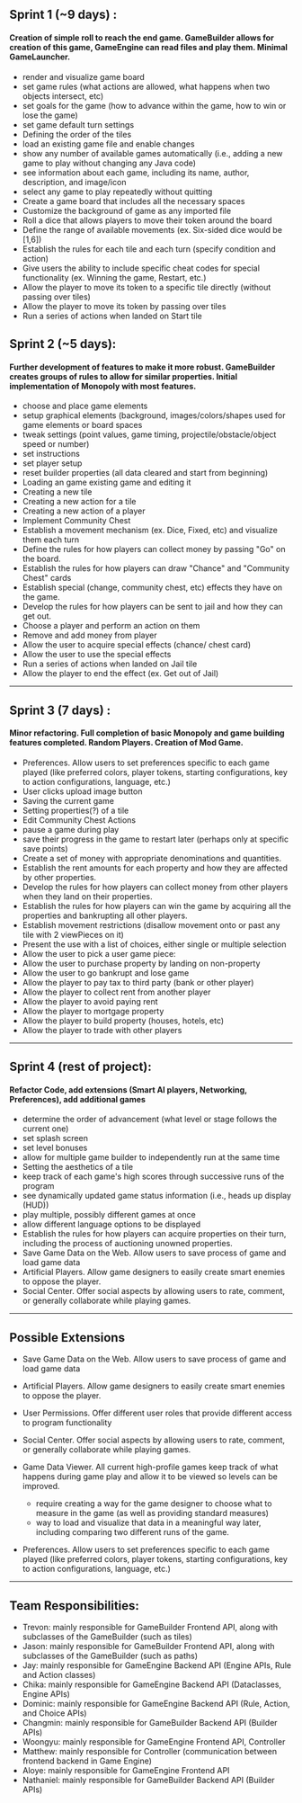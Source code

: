 ## Sprint 1 (~9 days) :
#### Creation of simple roll to reach the end game. GameBuilder allows for creation of this game, GameEngine can read files and play them. Minimal GameLauncher.

- render and visualize game board
- set game rules (what actions are allowed, what happens when two objects intersect, etc)
- set goals for the game (how to advance within the game, how to win or lose the game)
- set game default turn settings 
- Defining the order of the tiles
- load an existing game file and enable changes
- show any number of available games automatically (i.e., adding a new game to play without changing any Java code)
- see information about each game, including its name, author, description, and image/icon
- select any game to play repeatedly without quitting
- Create a game board that includes all the necessary spaces
- Customize the background of game as any imported file
- Roll a dice that allows players to move their token around the board
- Define the range of available movements (ex. Six-sided dice would be \[1,6])
- Establish the rules for each tile and each turn (specify condition and action)
- Give users the ability to include specific cheat codes for special functionality (ex. Winning the game, Restart, etc.)
- Allow the player to move its token to a specific tile directly (without passing over tiles)
- Allow the player to move its token by passing over tiles
- Run a series of actions when landed on Start tile


## Sprint 2 (~5 days):
#### Further development of features to make it more robust. GameBuilder creates groups of rules to allow for similar properties. Initial implementation of Monopoly with most features.

- choose and place game elements
- setup graphical elements (background, images/colors/shapes used for game elements or board spaces
- tweak settings (point values, game timing, projectile/obstacle/object speed or number)
- set instructions
- set player setup
- reset builder properties (all data cleared and start from beginning)
- Loading an game existing game and editing it
- Creating a new tile
- Creating a new action for a tile
- Creating a new action of a player
- Implement Community Chest
- Establish a movement mechanism (ex. Dice, Fixed, etc) and visualize them each turn
- Define the rules for how players can collect money by passing "Go" on the board.
- Establish the rules for how players can draw "Chance" and "Community Chest" cards
- Establish special (change, community chest, etc) effects they have on the game.
- Develop the rules for how players can be sent to jail and how they can get out.
- Choose a player and perform an action on them
- Remove and add money from player
- Allow the user to acquire special effects (chance/ chest card)
- Allow the user to use the special effects
- Run a series of actions when landed on Jail tile
- Allow the player to end the effect (ex. Get out of Jail)

****


## Sprint 3 (7 days) :
#### Minor refactoring. Full completion of basic Monopoly and game building features completed. Random Players. Creation of Mod Game.

- Preferences. Allow users to set preferences specific to each game played (like preferred colors, player tokens, starting configurations, key to action configurations, language, etc.)
- User clicks upload image button 
- Saving the current game
- Setting properties(?) of a tile
- Edit Community Chest Actions
- pause a game during play
- save their progress in the game to restart later (perhaps only at specific save points)
- Create a set of money with appropriate denominations and quantities.
- Establish the rent amounts for each property and how they are affected by other properties.
- Develop the rules for how players can collect money from other players when they land on their properties.
- Establish the rules for how players can win the game by acquiring all the properties and bankrupting all other players.
- Establish movement restrictions (disallow movement onto or past any tile with 2 viewPieces on it)
- Present the use with a list of choices, either single or multiple selection
- Allow the user to pick a user game piece:
- Allow the user to purchase property by landing on non-property
- Allow the user to go bankrupt and lose game
- Allow the player to pay tax to third party (bank or other player)
- Allow the player to collect rent from another player
- Allow the player to avoid paying rent
- Allow the player to mortgage property
- Allow the player to build property (houses, hotels, etc)
- Allow the player to trade with other players

****


## Sprint 4 (rest of project):
#### Refactor Code, add extensions (Smart AI players, Networking, Preferences), add additional games

- determine the order of advancement (what level or stage follows the current one)
- set splash screen
- set level bonuses
- allow for multiple game builder to independently run at the same time
- Setting the aesthetics of a tile
- keep track of each game's high scores through successive runs of the program
- see dynamically updated game status information (i.e., heads up display (HUD))
- play multiple, possibly different games at once
- allow different language options to be displayed
- Establish the rules for how players can acquire properties on their turn, including the process of auctioning unowned properties.
- Save Game Data on the Web. Allow users to save process of game and load game data
- Artificial Players. Allow game designers to easily create smart enemies to oppose the player.
- Social Center. Offer social aspects by allowing users to rate, comment, or generally collaborate while playing games.

****


## Possible Extensions

- Save Game Data on the Web. Allow users to save process of game and load game data

- Artificial Players. Allow game designers to easily create smart enemies to oppose the player.

- User Permissions. Offer different user roles that provide different access to program functionality

- Social Center. Offer social aspects by allowing users to rate, comment, or generally collaborate while playing games.

- Game Data Viewer. All current high-profile games keep track of what happens during game play and allow it to be viewed so levels can be improved.

    - require creating a way for the game designer to choose what to measure in the game (as well as providing standard measures)
    - way to load and visualize that data in a meaningful way later, including comparing two different runs of the game.

- Preferences. Allow users to set preferences specific to each game played (like preferred colors, player tokens, starting configurations, key to action configurations, language, etc.)

****


## Team Responsibilities:

- Trevon: mainly responsible for GameBuilder Frontend API, along with subclasses of the GameBuilder (such as tiles)
- Jason: mainly responsible for GameBuilder Frontend API, along with subclasses of the GameBuilder (such as paths)
- Jay: mainly responsible for GameEngine Backend API (Engine APIs, Rule and Action classes)
- Chika: mainly responsible for GameEngine Backend API (Dataclasses, Engine APIs)
- Dominic: mainly responsible for GameEngine Backend API (Rule, Action, and Choice APIs)
- Changmin: mainly responsible for GameBuilder Backend API (Builder APIs)
- Woongyu: mainly responsible for GameEngine Frontend API, Controller
- Matthew: mainly responsible for Controller (communication between frontend backend in Game Engine)
- Aloye: mainly responsible for GameEngine Frontend API
- Nathaniel: mainly responsible for GameBuilder Backend API (Builder APIs)
